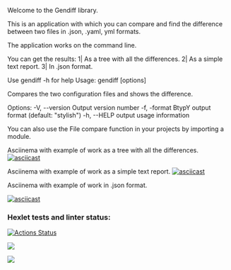 
Welcome to the Gendiff library.

This is an application with which you can compare and find the difference between two files in .json, .yaml, yml formats.

The application works on the command line. 

You can get the results:
1| As a tree with all the differences.
2| As a simple text report.
3| In .json format.

Use gendiff -h for help
Usage: gendiff [options] <filepath1> <filepath2>

Compares the two configuration files and shows the difference.

Options:
  -V, --version Output version number
  -f, -format BtypY output format (default: "stylish")
  -h, --HELP output usage information


You can also use the File compare function in your projects by importing a module.


Asciinema with example of work as a tree with all the differences.
[![asciicast](https://asciinema.org/a/484456.svg)](https://asciinema.org/a/484456)

Asciinema with example of work as a simple text report.
[![asciicast](https://asciinema.org/a/xuRXXyBDivl2CcIz6RbjFMaMq.svg)](https://asciinema.org/a/xuRXXyBDivl2CcIz6RbjFMaMq)

Asciinema with example of work in .json format.

[![asciicast](https://asciinema.org/a/QrqpHWx6xM7kg3KcVGs2jmriU.svg)](https://asciinema.org/a/QrqpHWx6xM7kg3KcVGs2jmriU)

### Hexlet tests and linter status:

[![Actions Status](https://github.com/Kriptonvip/frontend-project-lvl2/workflows/hexlet-check/badge.svg)](https://github.com/Kriptonvip/frontend-project-lvl2/actions)

<a href="https://codeclimate.com/github/codeclimate/codeclimate/maintainability"><img src="https://api.codeclimate.com/v1/badges/a99a88d28ad37a79dbf6/maintainability" /></a>

<a href="https://codeclimate.com/github/codeclimate/codeclimate/test_coverage"><img src="https://api.codeclimate.com/v1/badges/a99a88d28ad37a79dbf6/test_coverage" /></a>